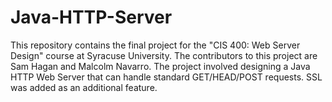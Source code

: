 # Java-HTTP-Server
This repository contains the final project for the "CIS 400: Web Server Design" course at Syracuse University. The contributors to this project are Sam Hagan and Malcolm Navarro. The project involved designing a Java HTTP Web Server that can handle standard GET/HEAD/POST requests. SSL was added as an additional feature.
